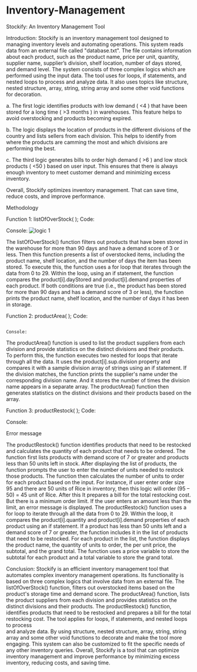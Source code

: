 # Inventory-Management
Stockify: An Inventory Management Tool

Introduction:
Stockify is an inventory management tool designed to managing inventory levels and automating operations. This system reads data from an external file called "database.txt". The file contains information about each product, such as the product name, price per unit, quantity, supplier name, supplier’s division, shelf location, number of days stored, and demand level. The system consists of three complex logics which are performed using the input data. The tool uses for loops, if statements, and nested loops to process and analyze data. It also uses topics like structure, nested structure, array, string, string array and some other void functions for decoration.

a.	The first logic identifies products with low demand ( <4 ) that have been stored for a long time ( >3 months ) in warehouses. This feature helps to avoid overstocking and products becoming expired.

b.	The logic displays the location of products in the different divisions of the country and lists sellers from each division. This helps to identify from where the products are camming the most and which divisions are performing the best.

c.	The third logic generates bills to order high demand ( >6 ) and low stock products ( <50 ) based on user input. This ensures that there is always enough inventory to meet customer demand and minimizing excess inventory.

Overall, Stockify optimizes inventory management. That can save time, reduce costs, and improve performance.


 
Methodology

Function 1: listOfOverStock( );
Code:

 

Console:
![logic 1](https://github.com/kausaraahmed/Inventory-Management/assets/111121885/5de3413f-712b-4835-ac55-4ff63d9135b0)

   

The listOfOverStock() function filters out products that have been stored in the warehouse for more than 90 days and have a demand score of 3 or less. Then this function presents a list of overstocked items, including the product name, shelf location, and the number of days the item has been stored.
To execute this, the function uses a for loop that iterates through the data from 0 to 29. Within the loop, using an if statement, the function compares the product[i].dayStored and product[i].demand properties of each product. If both conditions are true (i.e., the product has been stored for more than 90 days and has a demand score of 3 or less), the function prints the product name, shelf location, and the number of days it has been in storage.
 

Function 2: productArea( );
Code:
  
                                                                                   Console:


The productArea() function is used to list the product suppliers from each division and provide statistics on the distinct divisions and their products.
To perform this, the function executes two nested for loops that iterate through all the data. It uses the
product[i].sup.division property and compares it with a sample division array of strings using an if statement. If the division matches, the function prints the supplier's name under the corresponding division name. And it stores the number of times the division name appears in a separate array.
The productArea() function then generates statistics on the distinct divisions and their products based on the array. 




 
Function 3: productRestock( );
Code:  
 
Console:
 
Error message
 
 
The productRestock() function identifies products that need to be restocked and calculates the quantity of each product that needs to be ordered. The function first lists products with demand score of 7 or greater and products less than 50 units left in stock.
After displaying the list of products, the function prompts the user to enter the number of units needed to restock those products. The function then calculates the number of units to order for each product based on the input. For instance, if user enter order size 95 and there are 50 units of Rice in inventory, then this logic will order (95 – 50) = 45 unit of Rice. After this It prepares a bill for the total restocking cost. But there is a minimum order limit. If the user enters an amount less than the limit, an error message is displayed.
The productRestock() function uses a for loop to iterate through all the data from 0 to 29. Within the loop, it compares the product[i].quantity and product[i].demand properties of each product using an if statement. If a product has less than 50 units left and a demand score of 7 or greater, the function includes it in the list of products that need to be restocked.
For each product in the list, the function displays the product name, the quantity of units to order, the per unit price, the subtotal, and the grand total. The function uses a price variable to store the subtotal for each product and a total variable to store the grand total.


Conclusion:
Stockify is an efficient inventory management tool that automates complex inventory management operations. Its functionality is based on three complex logics that involve data from an external file. 
The listOfOverStock() function, filters out overstocked items based on the product's storage time and demand score. The productArea() function, lists the product suppliers from each division and provides statistics on the distinct divisions and their products. The productRestock() function, identifies products that need to be restocked and prepares a bill for the total restocking cost. The tool applies for loops, if statements, and nested loops to process  
and analyze data. By using structure, nested structure, array, string, string array and some other void functions to decorate and make the tool more engaging. This system can also be customized to fit the specific needs of any other inventory queries.
Overall, Stockify is a tool that can optimize inventory management and improve performance by minimizing excess inventory, reducing costs, and saving time.
